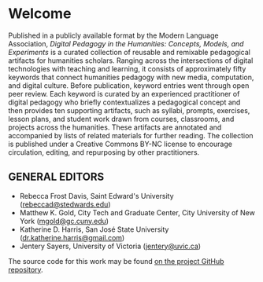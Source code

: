 # Welcome

Published in a publicly available format by the Modern Language Association, _Digital Pedagogy in the Humanities: Concepts, Models, and Experiments_ is a curated collection of reusable and remixable pedagogical artifacts for humanities scholars. Ranging across the intersections of digital technologies with teaching and learning, it consists of approximately fifty keywords that connect humanities pedagogy with new media, computation, and digital culture. Before publication, keyword entries went through open peer review. Each keyword is curated by an experienced practitioner of digital pedagogy who briefly contextualizes a pedagogical concept and then provides ten supporting artifacts, such as syllabi, prompts, exercises, lesson plans, and student work drawn from courses, classrooms, and projects across the humanities. These artifacts are annotated and accompanied by lists of related materials for further reading. The collection is published under a Creative Commons BY-NC license to encourage circulation, editing, and repurposing by other practitioners.

## GENERAL EDITORS

 * Rebecca Frost Davis, Saint Edward's University ([rebeccad@stedwards.edu](mailto:rebeccad@stedwards.edu))
 * Matthew K. Gold, City Tech and Graduate Center, City University of New York ([mgold@gc.cuny.edu](mailto:mgold@gc.cuny.edu))
 * Katherine D. Harris, San José State University ([dr.katherine.harris@gmail.com](mailto:dr.katherine.harris@gmail.com))
 * Jentery Sayers, University of Victoria ([jentery@uvic.ca](mailto:jentery@uvic.ca))

The source code for this work may be found [on the project GitHub repository](https://github.com/curateteaching/digitalpedagogy). 
